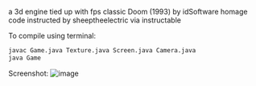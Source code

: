 a 3d engine tied up with fps classic Doom (1993) by idSoftware homage
code instructed by sheeptheelectric via instructable

To compile using terminal:
```bash
javac Game.java Texture.java Screen.java Camera.java
java Game
```


Screenshot:
![image](https://github.com/glwf/java-3d-engine/assets/160347043/d9dd4e37-3286-410b-87c2-de7bfcf8b7b2)
